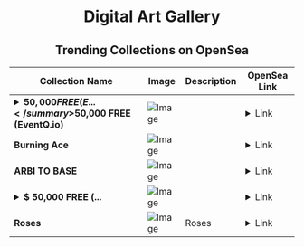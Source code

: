 <div align="center">

# Digital Art Gallery

## Trending Collections on OpenSea

| Collection Name                       | Image                                                                                     | Description                       | OpenSea Link                                                                                          |
|---------------------------------------|-------------------------------------------------------------------------------------------|-----------------------------------|--------------------------------------------------------------------------------------------------------|
| **<details><summary>$50,000 FREE (E...</summary>$50,000 FREE (EventQ.io)</details>** | ![Image](https://i.seadn.io/s/raw/files/a4919fe4cd25f9be1530f3ebd7249719.png?w=500&auto=format?w=200&auto=format) |  | <details><summary>Link</summary>[$50,000 FREE (EventQ.io)](https://opensea.io/collection/50000-free-eventq-io-1111)</details> |
| **Burning Ace** | ![Image](https://i.seadn.io/s/raw/files/5f0227d8a244f70746da3c3c26491fe7.jpg?w=500&auto=format?w=200&auto=format) |  | <details><summary>Link</summary>[Burning Ace](https://opensea.io/collection/burning-ace)</details> |
| **ARBI TO BASE** | ![Image](https://i.seadn.io/s/raw/files/3b9ab5988f1dc2d52737973255b647fc.gif?w=500&auto=format?w=200&auto=format) |  | <details><summary>Link</summary>[ARBI TO BASE](https://opensea.io/collection/arbi-to-base)</details> |
| **<details><summary>$ 50,000 FREE (...</summary>$ 50,000 FREE (mebounty.io)</details>** | ![Image](https://i.seadn.io/s/raw/files/fd5639a741e4e213e6877c557291c8ee.png?w=500&auto=format?w=200&auto=format) |  | <details><summary>Link</summary>[$ 50,000 FREE (mebounty.io)](https://opensea.io/collection/50000-free-mebounty-io-2751)</details> |
| **Roses** | ![Image](https://i.seadn.io/s/raw/files/938c1bb759c37ec4dd39b8d6bd5f6f8b.jpg?w=500&auto=format?w=200&auto=format) | Roses | <details><summary>Link</summary>[Roses](https://opensea.io/collection/roses-148)</details> |

</div>